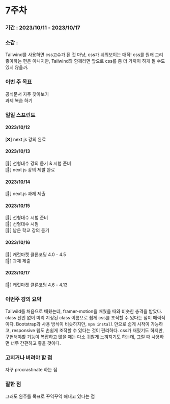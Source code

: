 # 7주차  
### 기간 : 2023/10/11 - 2023/10/17  
### 소감 :   
Tailwind를 사용하면 css고수가 된 것 마냥, css가 쉬워보이는 매직! 
css를 원래 그리 좋아하는 편은 아니지만, Tailwind와 함께라면 앞으로 css를 좀 더 가까이 하게 될 수도 있지 않을까.

  
### 이번 주 목표  
공식문서 자주 찾아보기  
과제 복습 하기  

### 일일 스프린트  
#### 2023/10/12  
[❌] next js 강의 완료

#### 2023/10/13  
[🍅] 선형대수 강의 듣기 & 시험 준비  
[🍅] next js 강의 제발 완료    

#### 2023/10/14  
[🍅] next.js 과제 제출  

#### 2023/10/15  
[🍅] 선형대수 시험 준비  
[🍅] 선형대수 시험  
[🍅] 남은 학교 강의 듣기  

#### 2023/10/16  
[🍅] 캐럿마켓 클론코딩 4.0 - 4.5  
[🍅] 과제 제출  

#### 2023/10/17  
[🍅] 캐럿마켓 클론코딩 4.6 - 4.13  

### 이번주 강의 요약
Tailwild를 처음으로 배웠는데, framer-motion을 배웠을 때와 비슷한 충격을 받았다. 
class 선언 없이 미리 지정된 class 이름으로 쉽게 css를 조작할 수 있다는 점이 매력적이다. 
Bootstrap과 사용 방식이 비슷하지만, `npm install` 만으로 쉽게 시작이 가능하고, responsive 웹도 손쉽게 조작할 수 있다는 것이 편리하다. 
css가 재밌기도 하지만, 구현해야할 기능이 복잡하고 많을 때는 다소 귀찮게 느껴지기도 하는데, 그럴 때 사용하면 너무 간편하고 좋을 것이다. 

### 고치거나 버려야 할 점   
자꾸 procrastinate 하는 점 

### 잘한 점  
그래도 완주를 목표로 꾸역꾸역 해내고 있다는 점

